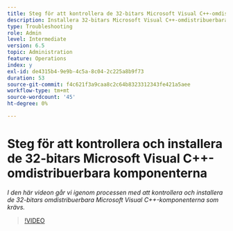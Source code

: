 ```yaml
---
title: Steg för att kontrollera de 32-bitars Microsoft Visual C++-omdistribuerbara komponenterna
description: Installera 32-bitars Microsoft Visual C++-omdistribuerbara filer.
type: Troubleshooting
role: Admin
level: Intermediate
version: 6.5
topic: Administration
feature: Operations
index: y
exl-id: de4315b4-9e9b-4c5a-8c04-2c225a8b9f73
duration: 53
source-git-commit: f4c621f3a9caa8c2c64b8323312343fe421a5aee
workflow-type: tm+mt
source-wordcount: '45'
ht-degree: 0%

---
```


# Steg för att kontrollera och installera de 32-bitars Microsoft Visual C++-omdistribuerbara komponenterna

*I den här videon går vi igenom processen med att kontrollera och installera de 32-bitars omdistribuerbara Microsoft Visual C++-komponenterna som krävs.*

>[!VIDEO](https://video.tv.adobe.com/v/335520?quality=12&learn=on)
